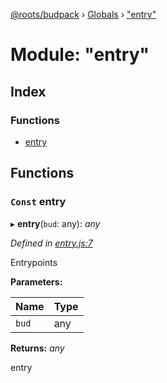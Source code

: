 [@roots/budpack](../README.md) › [Globals](../globals.md) › ["entry"](_entry_.md)

# Module: "entry"

## Index

### Functions

* [entry](_entry_.md#const-entry)

## Functions

### `Const` entry

▸ **entry**(`bud`: any): *any*

*Defined in [entry.js:7](https://github.com/roots/bud-support/blob/91a13d1/src/budpack/builder/webpack/entry.js#L7)*

Entrypoints

**Parameters:**

Name | Type |
------ | ------ |
`bud` | any |

**Returns:** *any*

entry

